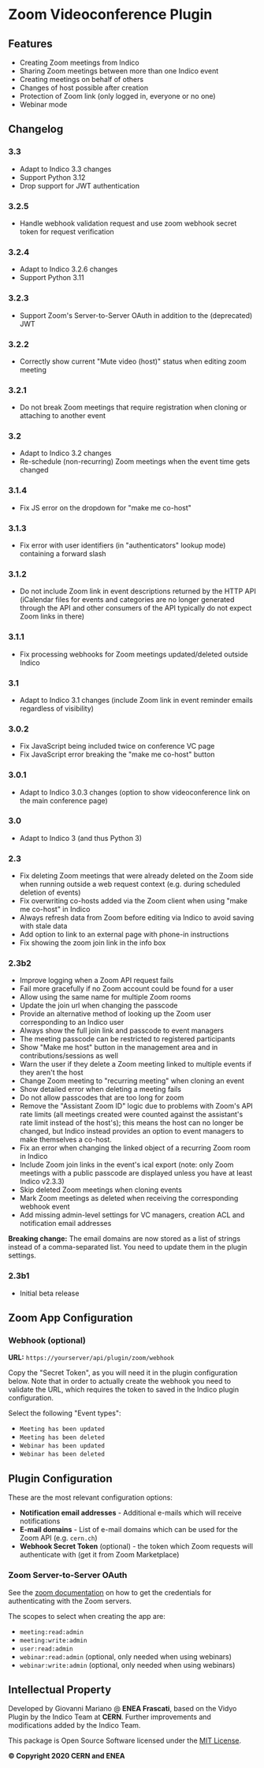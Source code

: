 # Zoom Videoconference Plugin

## Features

 * Creating Zoom meetings from Indico
 * Sharing Zoom meetings between more than one Indico event
 * Creating meetings on behalf of others
 * Changes of host possible after creation
 * Protection of Zoom link (only logged in, everyone or no one)
 * Webinar mode

## Changelog

### 3.3

- Adapt to Indico 3.3 changes
- Support Python 3.12
- Drop support for JWT authentication

### 3.2.5

- Handle webhook validation request and use zoom webhook secret token for request verification

### 3.2.4

- Adapt to Indico 3.2.6 changes
- Support Python 3.11

### 3.2.3

- Support Zoom's Server-to-Server OAuth in addition to the (deprecated) JWT

### 3.2.2

- Correctly show current "Mute video (host)" status when editing zoom meeting

### 3.2.1

- Do not break Zoom meetings that require registration when cloning or attaching to another event

### 3.2

- Adapt to Indico 3.2 changes
- Re-schedule (non-recurring) Zoom meetings when the event time gets changed

### 3.1.4

- Fix JS error on the dropdown for "make me co-host"

### 3.1.3

- Fix error with user identifiers (in "authenticators" lookup mode) containing a forward slash

### 3.1.2

- Do not include Zoom link in event descriptions returned by the HTTP API (iCalendar files for
  events and categories are no longer generated through the API and other consumers of the API
  typically do not expect Zoom links in there)

### 3.1.1

- Fix processing webhooks for Zoom meetings updated/deleted outside Indico

### 3.1

- Adapt to Indico 3.1 changes (include Zoom link in event reminder emails regardless of visibility)

### 3.0.2

- Fix JavaScript being included twice on conference VC page
- Fix JavaScript error breaking the "make me co-host" button

### 3.0.1

- Adapt to Indico 3.0.3 changes (option to show videoconference link on the main conference page)

### 3.0

- Adapt to Indico 3 (and thus Python 3)

### 2.3

- Fix deleting Zoom meetings that were already deleted on the Zoom side when running outside a web request context (e.g. during scheduled deletion of events)
- Fix overwriting co-hosts added via the Zoom client when using "make me co-host" in Indico
- Always refresh data from Zoom before editing via Indico to avoid saving with stale data
- Add option to link to an external page with phone-in instructions
- Fix showing the zoom join link in the info box

### 2.3b2

- Improve logging when a Zoom API request fails
- Fail more gracefully if no Zoom account could be found for a user
- Allow using the same name for multiple Zoom rooms
- Update the join url when changing the passcode
- Provide an alternative method of looking up the Zoom user corresponding to an Indico user
- Always show the full join link and passcode to event managers
- The meeting passcode can be restricted to registered participants
- Show "Make me host" button in the management area and in contributions/sessions as well
- Warn the user if they delete a Zoom meeting linked to multiple events if they aren't the host
- Change Zoom meeting to "recurring meeting" when cloning an event
- Show detailed error when deleting a meeting fails
- Do not allow passcodes that are too long for zoom
- Remove the "Assistant Zoom ID" logic due to problems with Zoom's API rate limits (all meetings created were counted against the assistant's rate limit instead of the host's); this means the host can no longer be changed, but Indico instead provides an option to event managers to make themselves a co-host.
- Fix an error when changing the linked object of a recurring Zoom room in Indico
- Include Zoom join links in the event's ical export (note: only Zoom meetings with a public passcode are displayed unless you have at least Indico v2.3.3)
- Skip deleted Zoom meetings when cloning events
- Mark Zoom meetings as deleted when receiving the corresponding webhook event
- Add missing admin-level settings for VC managers, creation ACL and notification email addresses

**Breaking change:** The email domains are now stored as a list of strings instead of a comma-separated list. You need to update them in the plugin settings.

### 2.3b1

- Initial beta release

## Zoom App Configuration

### Webhook (optional)

**URL:** `https://yourserver/api/plugin/zoom/webhook`

Copy the "Secret Token", as you will need it in the plugin configuration below. Note that in order
to actually create the webhook you need to validate the URL, which requires the token to saved in
the Indico plugin configuration.

Select the following "Event types":
 * `Meeting has been updated`
 * `Meeting has been deleted`
 * `Webinar has been updated`
 * `Webinar has been deleted`


## Plugin Configuration

These are the most relevant configuration options:

 * **Notification email addresses** - Additional e-mails which will receive notifications
 * **E-mail domains** - List of e-mail domains which can be used for the Zoom API (e.g. `cern.ch`)
 * **Webhook Secret Token** (optional) - the token which Zoom requests will authenticate with (get it from Zoom Marketplace)


### Zoom Server-to-Server OAuth

See the [zoom documentation](https://marketplace.zoom.us/docs/guides/build/server-to-server-oauth-app/#create-a-server-to-server-oauth-app) on how to get the credentials for authenticating with the Zoom servers.

The scopes to select when creating the app are:

- `meeting:read:admin`
- `meeting:write:admin`
- `user:read:admin`
- `webinar:read:admin` (optional, only needed when using webinars)
- `webinar:write:admin` (optional, only needed when using webinars)


## Intellectual Property

Developed by Giovanni Mariano @ **ENEA Frascati**, based on the Vidyo Plugin by the Indico Team at **CERN**. Further
improvements and modifications added by the Indico Team.

This package is Open Source Software licensed under the [MIT License](https://opensource.org/licenses/MIT).

**© Copyright 2020 CERN and ENEA**
